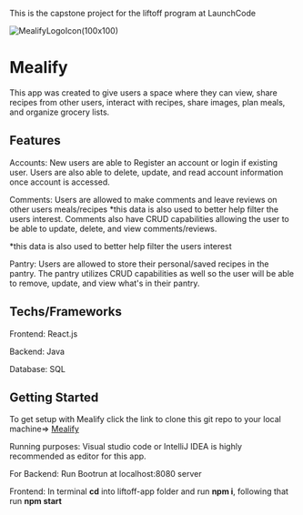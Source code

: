 This is the capstone project for the liftoff program at LaunchCode

![MealifyLogoIcon(100x100)](https://github.com/Apr-23-LC-LiftOff-STL/Pantry-Planners/assets/118302876/095166b2-bc79-4e3f-911c-be9057b3d92e)

# Mealify

This app was created to give users a space where they can view, share recipes from other users, interact with recipes, share images, plan meals, and organize grocery lists.

## Features

Accounts: New users are able to Register an account or login if existing user. Users are also able to delete, update, and read account information once account is accessed.

Comments: Users are allowed to make comments and leave reviews on other users meals/recipes *this data is also used to better help filter the users interest. Comments also have CRUD capabilities allowing the user to be able to update, delete, and view comments/reviews.  

*this data is also used to better help filter the users interest

Pantry: Users are allowed to store their personal/saved recipes in the pantry. The pantry utilizes CRUD capabilities as well so the user will be able to remove, update, and view what's in their pantry.

## Techs/Frameworks
Frontend: React.js

Backend: Java

Database: SQL

## Getting Started

To get setup with Mealify click the link to clone this git repo to your local machine=> [Mealify](https://github.com/Apr-23-LC-LiftOff-STL/Pantry-Planners.git)

Running purposes: Visual studio code or IntelliJ IDEA is highly recommended as editor for this app.

For Backend: Run Bootrun at localhost:8080 server

Frontend: In terminal **cd** into liftoff-app folder and run **npm i**, following that run **npm start** 

